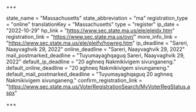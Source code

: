 +++

state_name = "Massachusetts"
state_abbreviation = "ma"
registration_type = "online"
translationKey = "Massachusetts"
type = "register"
ip_date = "2022-10-29"
hp_link = "https://www.sec.state.ma.us/ele/eleidx.htm"
registration_link = "https://www.sec.state.ma.us/ovr/"
more_info_link = "https://www.sec.state.ma.us/ele/eleifv/howreg.htm"
ip_deadline = "Sareri, Naayvaghvik 29, 2022"
online_deadline = "Sareri, Naayvaghvik 29, 2022"
mail_postmarked_deadline = "Tuyumayaghqaguq Sareri, Naayvaghvik 29, 2022"
default_ip_deadline = "20 aghneq Nakmikivigem sivunganeng."
default_online_deadline = "20 aghneq Nakmikivigem sivunganeng."
default_mail_postmarked_deadline = "Tuyumayaghqaguq 20 aghneq Nakmikivigem sivunganeng."
confirm_registration_link = "https://www.sec.state.ma.us/VoterRegistrationSearch/MyVoterRegStatus.aspx"

+++
